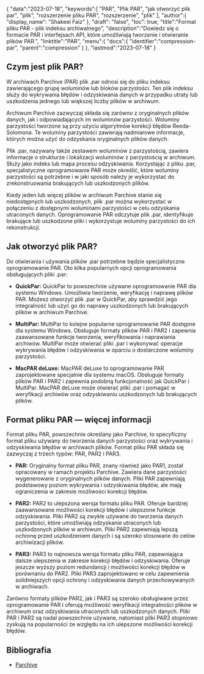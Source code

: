 {
"data":"2023-07-18",
   "keywords":[
"PAR",
"Plik PAR",
"jak otworzyć plik par",
"plik",
"rozszerzenie pliku PAR",
"rozszerzenie",
"plik"
],
   "author":{
"display_name": "Shakeel Faiz"
},
"draft": "false",
"toc": true,
"title":"Format pliku PAR - plik indeksu archiwalnego",
   "description":"Dowiedz się o formacie PAR i interfejsach API, które umożliwiają tworzenie i otwieranie plików PAR.",
   "linktitle":"PAR",
   "menu":{
      "docs":{
         "identifier":"compression-par",
         "parent":"compression"
}
},
"lastmod":"2023-07-18"
}

## Czym jest plik PAR?

W archiwach Parchive (PAR) plik .par odnosi się do pliku indeksu zawierającego grupę woluminów lub bloków parzystości. Ten plik indeksu służy do wykrywania błędów i odzyskiwania danych w przypadku utraty lub uszkodzenia jednego lub większej liczby plików w archiwum.

Archiwum Parchive zazwyczaj składa się zarówno z oryginalnych plików danych, jak i odpowiadających im woluminów parzystości. Woluminy parzystości tworzone są przy użyciu algorytmów korekcji błędów Reeda-Solomona. Te woluminy parzystości zawierają nadmiarowe informacje, których można użyć do odzyskania oryginalnych plików danych.

Plik .par, nazywany także zestawem woluminów z parzystością, zawiera informacje o strukturze i lokalizacji woluminów z parzystością w archiwum. Służy jako indeks lub mapa procesu odzyskiwania. Korzystając z pliku .par, specjalistyczne oprogramowanie PAR może określić, które woluminy parzystości są potrzebne i w jaki sposób należy je wykorzystać do zrekonstruowania brakujących lub uszkodzonych plików.

Kiedy jeden lub więcej plików w archiwum Parchive stanie się niedostępnych lub uszkodzonych, plik .par można wykorzystać w połączeniu z dostępnymi woluminami parzystości w celu odzyskania utraconych danych. Oprogramowanie PAR odczytuje plik .par, identyfikuje brakujące lub uszkodzone pliki i wykorzystuje woluminy parzystości do ich rekonstrukcji.

## Jak otworzyć plik PAR?

Do otwierania i używania plików .par potrzebne będzie specjalistyczne oprogramowanie PAR. Oto kilka popularnych opcji oprogramowania obsługujących pliki .par:

- **QuickPar:** QuickPar to powszechnie używane oprogramowanie PAR dla systemu Windows. Umożliwia tworzenie, weryfikację i naprawę plików PAR. Możesz otworzyć plik .par w QuickPar, aby sprawdzić jego integralność lub użyć go do naprawy uszkodzonych lub brakujących plików w archiwum Parchive.

- **MultiPar:** MultiPar to kolejne popularne oprogramowanie PAR dostępne dla systemu Windows. Obsługuje formaty plików PAR i PAR2 i zapewnia zaawansowane funkcje tworzenia, weryfikowania i naprawiania archiwów. MultiPar może otwierać pliki .par i wykonywać operacje wykrywania błędów i odzyskiwania w oparciu o dostarczone woluminy parzystości.

- **MacPAR deLuxe:** MacPAR deLuxe to oprogramowanie PAR zaprojektowane specjalnie dla systemu macOS. Obsługuje formaty plików PAR i PAR2 i zapewnia podobną funkcjonalność jak QuickPar i MultiPar. MacPAR deLuxe może otwierać pliki .par i pomagać w weryfikacji archiwów oraz odzyskiwaniu uszkodzonych lub brakujących plików.

## Format pliku PAR — więcej informacji

Format pliku PAR, powszechnie określany jako Parchive, to specyficzny format pliku używany do tworzenia danych parzystości oraz wykrywania i odzyskiwania błędów w archiwach plików. Format pliku PAR składa się zazwyczaj z trzech typów: PAR, PAR2 i PAR3.

- **PAR:** Oryginalny format pliku PAR, znany również jako PAR1, został opracowany w ramach projektu Parchive. Zawiera dane parzystości wygenerowane z oryginalnych plików danych. Pliki PAR zapewniają podstawowy poziom wykrywania i odzyskiwania błędów, ale mają ograniczenia w zakresie możliwości korekcji błędów.

- **PAR2:** PAR2 to ulepszona wersja formatu pliku PAR. Oferuje bardziej zaawansowane możliwości korekcji błędów i ulepszone funkcje odzyskiwania. Pliki PAR2 są zwykle używane do tworzenia danych parzystości, które umożliwiają odzyskanie utraconych lub uszkodzonych plików w archiwum. Pliki PAR2 zapewniają lepszą ochronę przed uszkodzeniem danych i są szeroko stosowane do celów archiwizacji plików.

- **PAR3:** PAR3 to najnowsza wersja formatu pliku PAR, zapewniająca dalsze ulepszenia w zakresie korekcji błędów i odzyskiwania. Oferuje jeszcze wyższy poziom redundancji i możliwości korekcji błędów w porównaniu do PAR2. Pliki PAR3 zaprojektowano w celu zapewnienia solidniejszych opcji ochrony i odzyskiwania danych przechowywanych w archiwach.

Zarówno formaty plików PAR2, jak i PAR3 są szeroko obsługiwane przez oprogramowanie PAR i oferują możliwość weryfikacji integralności plików w archiwum oraz odzyskiwania utraconych lub uszkodzonych danych. Pliki PAR i PAR2 są nadal powszechnie używane, natomiast pliki PAR3 stopniowo zyskują na popularności ze względu na ich ulepszone możliwości korekcji błędów.

## Bibliografia
* [Parchive](https://en.wikipedia.org/wiki/Parchive)
